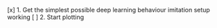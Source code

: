[x] 1. Get the simplest possible deep learning behaviour imitation setup working
[ ] 2. Start plotting
